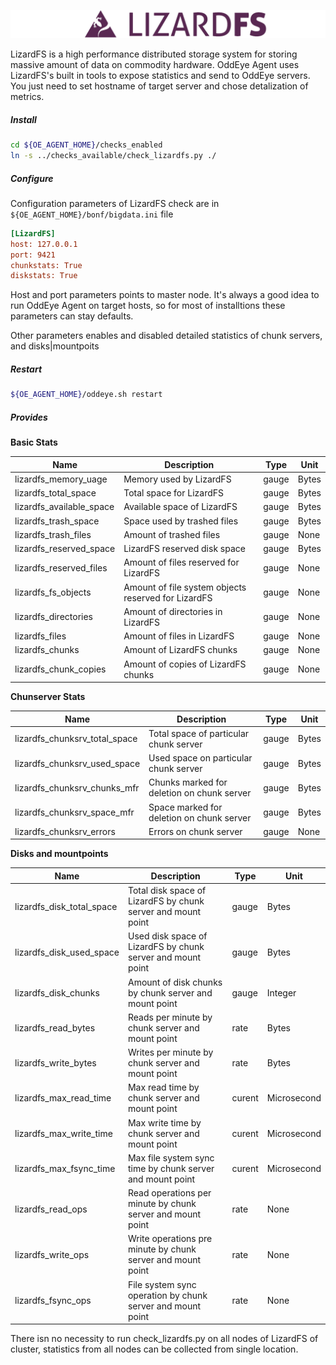 ![Lizardfs](../images/lizardfs.png)

LizardFS is a high performance distributed storage system for storing massive amount of data on commodity hardware.
OddEye Agent uses LizardFS's built in tools to expose statistics and send to OddEye servers. 
You just need to set hostname of target server and chose detalization of metrics.   

##### **Install**

```bash
cd ${OE_AGENT_HOME}/checks_enabled
ln -s ../checks_available/check_lizardfs.py ./
```

##### **Configure**

Configuration parameters of LizardFS check are in ``${OE_AGENT_HOME}/bonf/bigdata.ini`` file  

```ini
[LizardFS]
host: 127.0.0.1
port: 9421
chunkstats: True
diskstats: True
```
Host and port parameters points to master node. It's always a good idea to run OddEye Agent on target hosts, 
so for most of installtions these parameters can stay defaults. 

Other parameters enables and disabled detailed statistics of chunk servers, and disks|mountpoits 

##### **Restart**

```bash
${OE_AGENT_HOME}/oddeye.sh restart
```

##### **Provides**

**Basic Stats** 

| Name  | Description | Type | Unit|
| ------------- | ------------- |------------- |------------- |
|lizardfs_memory_uage|Memory used by LizardFS|gauge|Bytes|
|lizardfs_total_space|Total space for LizardFS|gauge|Bytes|
|lizardfs_available_space|Available space of LizardFS|gauge|Bytes|
|lizardfs_trash_space|Space used by trashed files|gauge|Bytes|
|lizardfs_trash_files|Amount of trashed files|gauge|None|
|lizardfs_reserved_space|LizardFS reserved disk space|gauge|Bytes|
|lizardfs_reserved_files|Amount of files reserved for LizardFS|gauge|None|
|lizardfs_fs_objects|Amount of file system objects reserved for LizardFS|gauge|None|
|lizardfs_directories|Amount of directories in LizardFS|gauge|None|
|lizardfs_files|Amount of files in LizardFS|gauge|None|
|lizardfs_chunks|Amount of LizardFS chunks|gauge|None|
|lizardfs_chunk_copies|Amount of copies of LizardFS chunks|gauge|None|

**Chunserver Stats**

| Name  | Description | Type | Unit|
| ------------- | ------------- |------------- |------------- |
|lizardfs_chunksrv_total_space|Total space of particular chunk server|gauge|Bytes|
|lizardfs_chunksrv_used_space|Used space on particular chunk server|gauge|Bytes|
|lizardfs_chunksrv_chunks_mfr|Chunks marked for deletion on chunk server|gauge|Bytes|
|lizardfs_chunksrv_space_mfr|Space marked for deletion on chunk server|gauge|Bytes|
|lizardfs_chunksrv_errors|Errors on chunk server|gauge|None|

**Disks and mountpoints**

| Name  | Description | Type | Unit|
| ------------- | ------------- |------------- |------------- |
|lizardfs_disk_total_space|Total disk space of LizardFS by chunk server and mount point|gauge|Bytes|
|lizardfs_disk_used_space|Used disk space of LizardFS by chunk server and mount point|gauge|Bytes|
|lizardfs_disk_chunks|Amount of disk chunks by chunk server and mount point|gauge|Integer|
|lizardfs_read_bytes|Reads per minute by chunk server and mount point|rate|Bytes|
|lizardfs_write_bytes|Writes per minute by chunk server and mount point|rate|Bytes|
|lizardfs_max_read_time|Max read time by chunk server and mount point|curent |Microsecond|
|lizardfs_max_write_time|Max write time by chunk server and mount point|curent |Microsecond|
|lizardfs_max_fsync_time|Max file system sync time by chunk server and mount point|curent |Microsecond|
|lizardfs_read_ops|Read operations per minute by chunk server and mount point|rate|None|
|lizardfs_write_ops|Write operations pre minute by chunk server and mount point|rate|None|
|lizardfs_fsync_ops|File system sync operation by chunk server and mount point|rate|None|


There isn no necessity to run check_lizardfs.py on all nodes of LizardFS of cluster, 
statistics from all nodes can be collected from single location.  